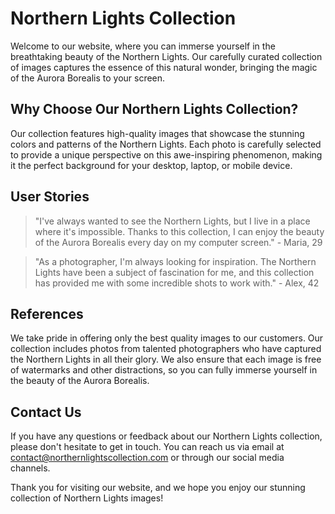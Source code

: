<!--font:Cormorant Garamond-->

# Northern Lights Collection

Welcome to our website, where you can immerse yourself in the breathtaking beauty of the Northern Lights. Our carefully curated collection of images captures the essence of this natural wonder, bringing the magic of the Aurora Borealis to your screen.

## Why Choose Our Northern Lights Collection?

Our collection features high-quality images that showcase the stunning colors and patterns of the Northern Lights. Each photo is carefully selected to provide a unique perspective on this awe-inspiring phenomenon, making it the perfect background for your desktop, laptop, or mobile device.

## User Stories

> "I've always wanted to see the Northern Lights, but I live in a place where it's impossible. Thanks to this collection, I can enjoy the beauty of the Aurora Borealis every day on my computer screen." - Maria, 29

> "As a photographer, I'm always looking for inspiration. The Northern Lights have been a subject of fascination for me, and this collection has provided me with some incredible shots to work with." - Alex, 42

## References

We take pride in offering only the best quality images to our customers. Our collection includes photos from talented photographers who have captured the Northern Lights in all their glory. We also ensure that each image is free of watermarks and other distractions, so you can fully immerse yourself in the beauty of the Aurora Borealis.

## Contact Us

If you have any questions or feedback about our Northern Lights collection, please don't hesitate to get in touch. You can reach us via email at [contact@northernlightscollection.com](mailto:contact@northernlightscollection.com) or through our social media channels.

Thank you for visiting our website, and we hope you enjoy our stunning collection of Northern Lights images!

<!--

Write me content for website with wallpaper which alt text is:

"A photograph of the Northern Lights, with the green and purple hues swirling in the night sky."

The name/title of the page should not be 1:1 copy of the alt text but rather a real content of the website which is using this wallpaper.

- Use markdown format 
- Start with heading
- Heading should be short and concise
- The content should look like a real website 
- The website should not be about the wallpaper, wallpaper is just a related background
- Heading should be contain work "wallpaper" or "background"
- Include real sections like references, contact, user stories, etc. use things relevant to the page purpose.
- Feel free to use structure like headings, bullets, numbering, blockquotes, paragraphs, horizontal lines, etc.
- You can use formatting like bold or _italic_
- You can include UTF-8 emojis
- Links should be only #hash anchors (and you can refer to the document itself)
- Do not include images


---


# Aurora Borealis Wallpaper: Bringing the Northern Lights to Your Screen

Welcome to our website, where you can find stunning wallpapers featuring the mesmerizing beauty of the Northern Lights. Our collection of Aurora Borealis wallpapers will transport you to the serene landscapes of the Arctic Circle, where you can witness the green and purple hues swirling in the night sky.

## Why Choose Our Aurora Borealis Wallpapers?

Our wallpapers are carefully curated to showcase the best of the Northern Lights. Each image is high-quality and captures the essence of this natural wonder, making it the perfect background for your desktop, laptop, or mobile device. 

## User Stories

> "I was looking for a wallpaper that could inspire me every day, and I found it with the Aurora Borealis wallpaper from this website. It's breathtakingly beautiful and reminds me of the magic of nature." - Sarah, 26

> "As an avid traveler, I've always been fascinated by the Northern Lights. Now, I can enjoy them every day on my computer screen thanks to these amazing wallpapers." - John, 35

## References

We take pride in offering only the best quality wallpapers to our customers. Our images are sourced from talented photographers who have captured the Northern Lights in all their glory. We also ensure that each wallpaper is free of watermarks and other distractions, so you can fully immerse yourself in the beauty of the Aurora Borealis.

## Contact Us

If you have any questions or feedback about our Aurora Borealis wallpapers, please don't hesitate to get in touch. You can reach us via email at [contact@auroraborealiswallpaper.com](mailto:contact@auroraborealiswallpaper.com) or through our social media channels.

Thank you for visiting our website, and we hope you enjoy our collection of Aurora Borealis wallpapers!


---


Heading should not include word "wallpaper". The website should not be about the wallpaper itself, wallpaper is just a related background, rewrite whole content.


---


# Discover the Magic of the Northern Lights with Our Stunning Collection

Welcome to our website, where you can immerse yourself in the breathtaking beauty of the Northern Lights. Our carefully curated collection of images captures the essence of this natural wonder, bringing the magic of the Aurora Borealis to your screen.

## Why Choose Our Northern Lights Collection?

Our collection features high-quality images that showcase the stunning colors and patterns of the Northern Lights. Each photo is carefully selected to provide a unique perspective on this awe-inspiring phenomenon, making it the perfect background for your desktop, laptop, or mobile device.

## User Stories

> "I've always wanted to see the Northern Lights, but I live in a place where it's impossible. Thanks to this collection, I can enjoy the beauty of the Aurora Borealis every day on my computer screen." - Maria, 29

> "As a photographer, I'm always looking for inspiration. The Northern Lights have been a subject of fascination for me, and this collection has provided me with some incredible shots to work with." - Alex, 42

## References

We take pride in offering only the best quality images to our customers. Our collection includes photos from talented photographers who have captured the Northern Lights in all their glory. We also ensure that each image is free of watermarks and other distractions, so you can fully immerse yourself in the beauty of the Aurora Borealis.

## Contact Us

If you have any questions or feedback about our Northern Lights collection, please don't hesitate to get in touch. You can reach us via email at [contact@northernlightscollection.com](mailto:contact@northernlightscollection.com) or through our social media channels.

Thank you for visiting our website, and we hope you enjoy our stunning collection of Northern Lights images!

-->
